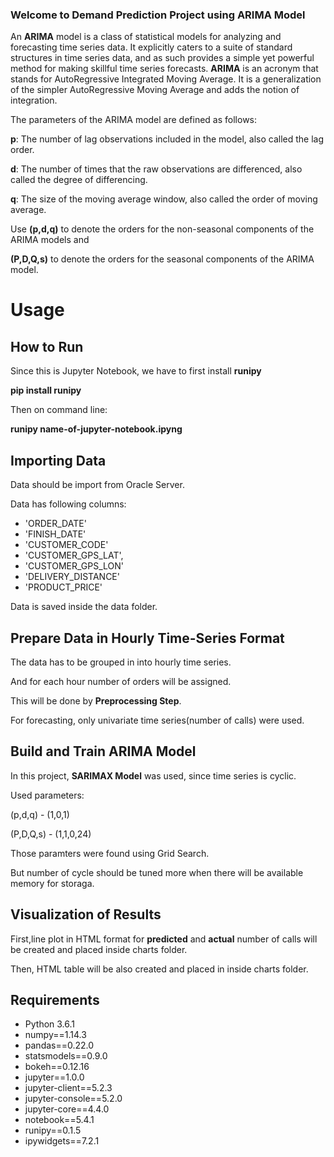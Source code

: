 
### Welcome to Demand Prediction Project using ARIMA Model

An **ARIMA** model is a class of statistical models for analyzing and forecasting time series data.
It explicitly caters to a suite of standard structures in time series data, and as such provides a simple yet powerful method for making skillful time series forecasts.
**ARIMA** is an acronym that stands for AutoRegressive Integrated Moving Average. It is a generalization of the simpler AutoRegressive Moving Average and adds the notion of integration.

The parameters of the ARIMA model are defined as follows:

**p**: The number of lag observations included in the model, also called the lag order.

**d**: The number of times that the raw observations are differenced, also called the degree of differencing.

**q**: The size of the moving average window, also called the order of moving average.

Use **(p,d,q)** to denote the orders for the non-seasonal components of the ARIMA models and 

**(P,D,Q,s)** to denote the orders for the seasonal components of the ARIMA model.


# Usage

## How to Run

Since this is Jupyter Notebook, we have to first install **runipy**

**pip install runipy**

Then on command line:

**runipy name-of-jupyter-notebook.ipyng**


## Importing Data

Data should be import from Oracle Server.

Data has following columns:
- 'ORDER_DATE' 
- 'FINISH_DATE'
- 'CUSTOMER_CODE'
- 'CUSTOMER_GPS_LAT',
- 'CUSTOMER_GPS_LON'
- 'DELIVERY_DISTANCE'
- 'PRODUCT_PRICE'

Data is saved inside the data folder.

## Prepare Data in Hourly Time-Series Format

The data has to be grouped in into hourly time series.

And for each hour number of orders will be assigned.

This will be done by **Preprocessing Step**.

For forecasting, only univariate time series(number of calls) were used.

## Build and Train ARIMA Model

In this project, **SARIMAX Model** was used, since time series is cyclic.

Used parameters:

(p,d,q) - (1,0,1)

(P,D,Q,s) - (1,1,0,24)

Those paramters were found using Grid Search.

But number of cycle should be tuned more when there will be available memory for storaga.

## Visualization of Results

First,line plot in HTML format for **predicted** and **actual** number of calls will be created and placed inside charts folder.

Then, HTML table will be also created and placed in inside charts folder.

## Requirements

- Python 3.6.1
- numpy==1.14.3
- pandas==0.22.0
- statsmodels==0.9.0
- bokeh==0.12.16
- jupyter==1.0.0
- jupyter-client==5.2.3
- jupyter-console==5.2.0
- jupyter-core==4.4.0
- notebook==5.4.1
- runipy==0.1.5
- ipywidgets==7.2.1





